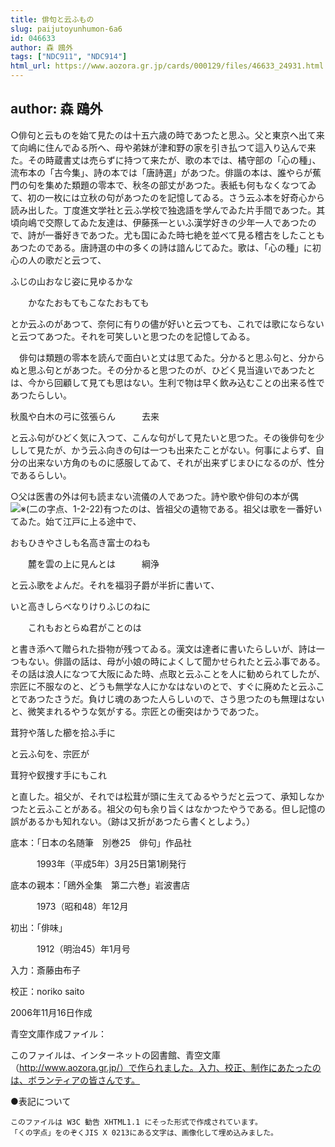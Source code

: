```yaml
---
title: 俳句と云ふもの
slug: paijutoyunhumon-6a6
id: 046633
author: 森 鴎外
tags: ["NDC911", "NDC914"]
html_url: https://www.aozora.gr.jp/cards/000129/files/46633_24931.html
---
```


## author: 森 鴎外

○俳句と云ものを始て見たのは十五六歳の時であつたと思ふ。父と東京へ出て来て向嶋に住んでゐる所へ、母や弟妹が津和野の家を引き払つて這入り込んで来た。その時蔵書丈は売らずに持つて来たが、歌の本では、橘守部の「心の種」、流布本の「古今集」、詩の本では「唐詩選」があつた。俳諧の本は、誰やらが蕉門の句を集めた類題の零本で、秋冬の部丈があつた。表紙も何もなくなつてゐて、初の一枚には立秋の句があつたのを記憶してゐる。さう云ふ本を好奇心から読み出した。丁度進文学社と云ふ学校で独逸語を学んでゐた片手間であつた。其頃向嶋で交際してゐた友達は、伊藤孫一といふ漢学好きの少年一人であつたので、詩が一番好きであつた。尤も国にゐた時七絶を並べて見る稽古をしたこともあつたのである。唐詩選の中の多くの詩は諳んじてゐた。歌は、「心の種」に初心の人の歌だと云つて、


ふじの山おなじ姿に見ゆるかな

　　かなたおもてもこなたおもても



とか云ふのがあつて、奈何に有りの儘が好いと云つても、これでは歌にならないと云つてあつた。それを可笑しいと思つたのを記憶してゐる。

　俳句は類題の零本を読んで面白いと丈は思てゐた。分かると思ふ句と、分からぬと思ふ句とがあつた。その分かると思つたのが、ひどく見当違いであつたとは、今から回顧して見ても思はない。生利で物は早く飲み込むことの出来る性であつたらしい。

秋風や白木の弓に弦張らん　　　去来

と云ふ句がひどく気に入つて、こんな句がして見たいと思つた。その後俳句を少しして見たが、かう云ふ向きの句は一つも出来たことがない。何事によらず、自分の出来ない方角のものに感服してゐて、それが出来ずじまひになるのが、性分であるらしい。

○父は医書の外は何も読まない流儀の人であつた。詩や歌や俳句の本が偶![※(二の字点、1-2-22)](https://www.aozora.gr.jp/cards/000129/files/../../../gaiji/1-02/1-02-22.png)有つたのは、皆祖父の遺物である。祖父は歌を一番好いてゐた。始て江戸に上る途中で、


おもひきやさしも名高き富士のねも

　　麓を雲の上に見んとは　　　綱浄



と云ふ歌をよんだ。それを福羽子爵が半折に書いて、


いと高きしらべなりけりふじのねに

　　これもおとらぬ君がことのは



と書き添へて贈られた掛物が残つてゐる。漢文は達者に書いたらしいが、詩は一つもない。俳諧の話は、母が小娘の時によくして聞かせられたと云ふ事である。その話は浪人になつて大阪にゐた時、点取と云ふことを人に勧められてしたが、宗匠に不服なのと、どうも無学な人にかなはないのとで、すぐに廃めたと云ふことであつたさうだ。負けじ魂のあつた人らしいので、さう思つたのも無理はないと、微笑まれるやうな気がする。宗匠との衝突はかうであつた。

茸狩や落した櫛を拾ふ手に

と云ふ句を、宗匠が

茸狩や釵捜す手にもこれ

と直した。祖父が、それでは松茸が頭に生えてゐるやうだと云つて、承知しなかつたと云ふことがある。祖父の句も余り旨くはなかつたやうである。但し記憶の誤があるかも知れない。（跡は又折があつたら書くとしよう。）













底本：「日本の名随筆　別巻25　俳句」作品社


　　　1993年（平成5年）3月25日第1刷発行

底本の親本：「鴎外全集　第二六巻」岩波書店

　　　1973（昭和48）年12月

初出：「俳味」

　　　1912（明治45）年1月号

入力：斎藤由布子

校正：noriko saito

2006年11月16日作成

青空文庫作成ファイル：

このファイルは、インターネットの図書館、青空文庫（http://www.aozora.gr.jp/）で作られました。入力、校正、制作にあたったのは、ボランティアの皆さんです。











●表記について


	このファイルは W3C 勧告 XHTML1.1 にそった形式で作成されています。
	「くの字点」をのぞくJIS X 0213にある文字は、画像化して埋め込みました。